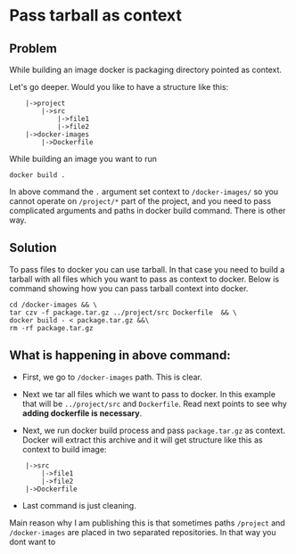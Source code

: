 # Pass tarball as context

## Problem
While building an image docker is packaging directory pointed as context. 

Let's go deeper. Would you like to have a structure like this:

```
    |->project
        |->src
            |->file1
            |->file2
    |->docker-images
        |->Dockerfile
```

While building an image you want to run 

```
docker build . 
```

In above command the `.` argument set context to `/docker-images/` so 
you cannot operate on `/project/*` part of the project, and you need 
to pass complicated arguments and paths in docker build command. There is 
other way.

## Solution

To pass files to docker you can use tarball. In that case you need to build 
a tarball with all files which you want to pass as context to docker. Below 
is command showing how you can pass tarball context into docker.

```
cd /docker-images && \
tar czv -f package.tar.gz ../project/src Dockerfile  && \
docker build - < package.tar.gz &&\
rm -rf package.tar.gz
``` 

## What is happening in above command:

* First, we go to `/docker-images` path. This is clear.


* Next we tar all files which we want to pass to docker. 
In this example that will be `../project/src` and `Dockerfile`. 
Read next points to see why **adding dockerfile is necessary**.

* Next, we run docker build process and pass `package.tar.gz` as context.
 Docker will extract this archive and it 
will get structure like 
this as context to build image:
```
    |->src
        |->file1
        |->file2
    |->Dockerfile
```


* Last command is just cleaning.


Main reason why I am publishing this is that sometimes paths `/project` and `/docker-images` are placed in two 
separated repositories. In that way you dont want to 
